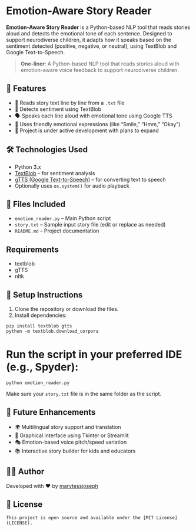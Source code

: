 # Emotion-Aware Story Reader

**Emotion-Aware Story Reader** is a Python-based NLP tool that reads stories aloud and detects the emotional tone of each sentence. Designed to support neurodiverse children, it adapts how it speaks based on the sentiment detected (positive, negative, or neutral), using TextBlob and Google Text-to-Speech.

> **One-liner**: A Python-based NLP tool that reads stories aloud with emotion-aware voice feedback to support neurodiverse children.


## 🚀 Features

- 📖 Reads story text line by line from a `.txt` file
- 🧠 Detects sentiment using TextBlob
- 🗣️ Speaks each line aloud with emotional tone using Google TTS
- 💬 Uses friendly emotional expressions (like “Smile,” “Hmm,” “Okay”)
- 🌱 Project is under active development with plans to expand


## 🛠️ Technologies Used

- Python 3.x
- [TextBlob](https://textblob.readthedocs.io/en/dev/) – for sentiment analysis
- [gTTS (Google Text-to-Speech)](https://pypi.org/project/gTTS/) – for converting text to speech
- Optionally uses `os.system()` for audio playback


## 📂 Files Included

- `emotion_reader.py` – Main Python script
- `story.txt` – Sample input story file (edit or replace as needed)
- `README.md` – Project documentation

## Requirements
- textblob
- gTTS
- nltk

## 📌 Setup Instructions

1. Clone the repository or download the files.
2. Install dependencies:

```
pip install textblob gtts
python -m textblob.download_corpora
```

# Run the script in your preferred IDE (e.g., Spyder):
```
python emotion_reader.py
```

Make sure your `story.txt` file is in the same folder as the script.

## 🧩 Future Enhancements

- 🌍 Multilingual story support and translation
- 🎨 Graphical interface using Tkinter or Streamlit
- 🎭 Emotion-based voice pitch/speed variation
- 📚 Interactive story builder for kids and educators



## 🧑‍💻 Author

Developed with ❤️ by [marytessjoseph](https://github.com/marytessjoseph)


## 📄 License
```
This project is open source and available under the [MIT License](LICENSE).
```


